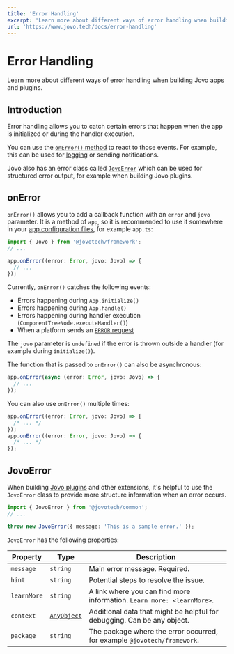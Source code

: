 ```yaml
---
title: 'Error Handling'
excerpt: 'Learn more about different ways of error handling when building Jovo apps and plugins.'
url: 'https://www.jovo.tech/docs/error-handling'
---
```


# Error Handling

Learn more about different ways of error handling when building Jovo apps and plugins.

## Introduction

Error handling allows you to catch certain errors that happen when the app is initialized or during the handler execution.

You can use the [`onError()` method](#onerror) to react to those events. For example, this can be used for [logging](https://www.jovo.tech/docs/logging) or sending notifications.

Jovo also has an error class called [`JovoError`](#jovoerror) which can be used for structured error output, for example when building Jovo plugins.

## onError

`onError()` allows you to add a callback function with an `error` and `jovo` parameter. It is a method of `app`, so it is recommended to use it somewhere in your [app configuration files](./app-config.md), for example `app.ts`:

```typescript
import { Jovo } from '@jovotech/framework';
// ...

app.onError((error: Error, jovo: Jovo) => {
  // ...
});
```

Currently, `onError()` catches the following events:

- Errors happening during `App.initialize()`
- Errors happening during `App.handle()`
- Errors happening during handler execution (`ComponentTreeNode.executeHandler()`)
- When a platform sends an [`ERROR` request](https://www.jovo.tech/docs/input#error)

The `jovo` parameter is `undefined` if the error is thrown outside a handler (for example during `initialize()`).

The function that is passed to `onError()` can also be asynchronous:

```typescript
app.onError(async (error: Error, jovo: Jovo) => {
  // ...
});
```

You can also use `onError()` multiple times:

```typescript
app.onError((error: Error, jovo: Jovo) => {
  /* ... */
});
app.onError((error: Error, jovo: Jovo) => {
  /* ... */
});
```

## JovoError

When building [Jovo plugins](https://www.jovo.tech/docs/plugins) and other extensions, it's helpful to use the `JovoError` class to provide more structure information when an error occurs.

```typescript
import { JovoError } from '@jovotech/common';
// ...

throw new JovoError({ message: 'This is a sample error.' });
```

`JovoError` has the following properties:

| Property    | Type                                                                                         | Description                                                              |
| ----------- | -------------------------------------------------------------------------------------------- | ------------------------------------------------------------------------ |
| `message`   | `string`                                                                                     | Main error message. Required.                                            |
| `hint`      | `string`                                                                                     | Potential steps to resolve the issue.                                    |
| `learnMore` | `string`                                                                                     | A link where you can find more information. `Learn more: <learnMore>`.   |
| `context`   | [`AnyObject`](https://github.com/jovotech/jovo-framework/blob/v4/latest/common/src/index.ts) | Additional data that might be helpful for debugging. Can be any object.  |
| `package`   | `string`                                                                                     | The package where the error occurred, for example `@jovotech/framework`. |
